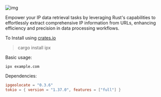![img](https://img.shields.io/crates/v/ipx?style=flat-square&logo=rust)

Empower your IP data retrieval tasks by leveraging Rust's capabilities to effortlessly extract comprehensive IP information from URLs, enhancing efficiency and precision in data processing workflows.

To Install using [crates.io](https://crates.io)

> cargo install ipx

Basic usage:

```shell
ipx example.com
```

Dependencies:

```toml
ipgeolocate = "0.3.6"
tokio = { version = "1.37.0", features = ["full"] }
```
